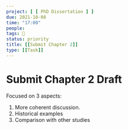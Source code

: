 ```yaml
---
project: [ [ PhD Dissertation ] ]
due: 2021-10-08
time: "17:00"
people:
tags: 🧨
status: priority
title: [[Submit Chapter 2]]
type: [[Task]]
---
```


# Submit Chapter 2 Draft

Focused on 3 aspects:

1. More coherent discussion.
2. Historical examples
3. Comparison with other studies